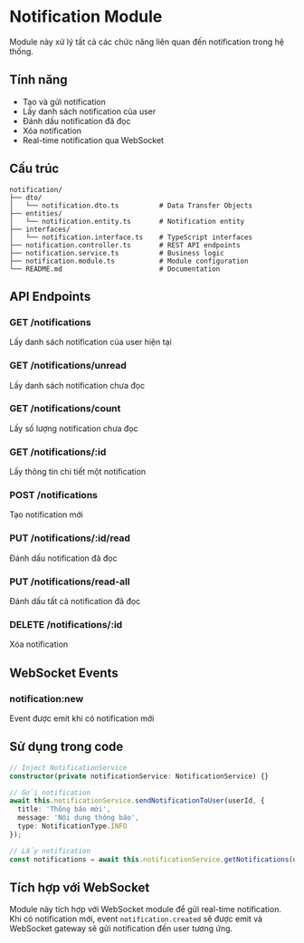 # Notification Module

Module này xử lý tất cả các chức năng liên quan đến notification trong hệ thống.

## Tính năng

- Tạo và gửi notification
- Lấy danh sách notification của user
- Đánh dấu notification đã đọc
- Xóa notification
- Real-time notification qua WebSocket

## Cấu trúc

```
notification/
├── dto/
│   └── notification.dto.ts          # Data Transfer Objects
├── entities/
│   └── notification.entity.ts       # Notification entity
├── interfaces/
│   └── notification.interface.ts    # TypeScript interfaces
├── notification.controller.ts       # REST API endpoints
├── notification.service.ts          # Business logic
├── notification.module.ts           # Module configuration
└── README.md                        # Documentation
```

## API Endpoints

### GET /notifications

Lấy danh sách notification của user hiện tại

### GET /notifications/unread

Lấy danh sách notification chưa đọc

### GET /notifications/count

Lấy số lượng notification chưa đọc

### GET /notifications/:id

Lấy thông tin chi tiết một notification

### POST /notifications

Tạo notification mới

### PUT /notifications/:id/read

Đánh dấu notification đã đọc

### PUT /notifications/read-all

Đánh dấu tất cả notification đã đọc

### DELETE /notifications/:id

Xóa notification

## WebSocket Events

### notification:new

Event được emit khi có notification mới

## Sử dụng trong code

```typescript
// Inject NotificationService
constructor(private notificationService: NotificationService) {}

// Gửi notification
await this.notificationService.sendNotificationToUser(userId, {
  title: 'Thông báo mới',
  message: 'Nội dung thông báo',
  type: NotificationType.INFO
});

// Lấy notification
const notifications = await this.notificationService.getNotifications(userId);
```

## Tích hợp với WebSocket

Module này tích hợp với WebSocket module để gửi real-time notification. Khi có notification mới, event `notification.created` sẽ được emit và WebSocket gateway sẽ gửi notification đến user tương ứng.
